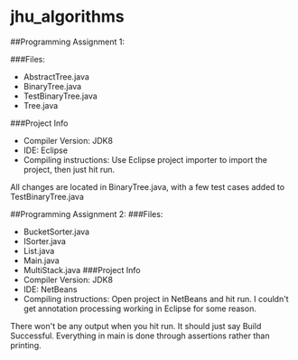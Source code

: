 # jhu_algorithms

##Programming Assignment 1:

###Files:
* AbstractTree.java
* BinaryTree.java
* TestBinaryTree.java
* Tree.java

###Project Info
* Compiler Version: JDK8
* IDE: Eclipse
* Compiling instructions: Use Eclipse project importer to import the project, then just hit run.

All changes are located in BinaryTree.java, with a few test cases added to TestBinaryTree.java


##Programming Assignment 2:
###Files:
* BucketSorter.java
* ISorter.java
* List.java
* Main.java
* MultiStack.java
###Project Info
* Compiler Version: JDK8
* IDE: NetBeans
* Compiling instructions: Open project in NetBeans and hit run. I couldn't get annotation processing working in Eclipse for some reason.

There won't be any output when you hit run. It should just say Build Successful. Everything in main is done through assertions rather than printing.
